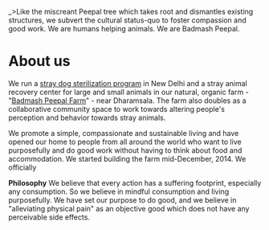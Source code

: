<!--
Title: About us
-->

_>Like the miscreant Peepal tree which takes root and dismantles existing structures, we subvert the cultural status-quo to foster compassion and good work. We are humans helping animals. We are Badmash Peepal.

About us
==========

We run a [stray dog sterilization program](?abc-coperative) in New Delhi and a stray animal recovery center for large and small animals in our natural, organic farm - "[Badmash Peepal Farm](?farm)" - near Dharamsala. The farm also doubles as a collaborative community space to work towards altering people's perception and behavior towards stray animals. 

We promote a simple, compassionate and sustainable living and have opened our home to people from all around the world who want to live purposefully and do good work without having to think about food and accommodation. We started building the farm mid-December, 2014. We officially 

**Philosophy**
We believe that every action has a suffering footprint, especially any consumption. So we believe in mindful consumption and living purposefully. We have set our purpose to do good, and we believe in "alleviating physical pain" as an objective good which does not have any perceivable side effects.
